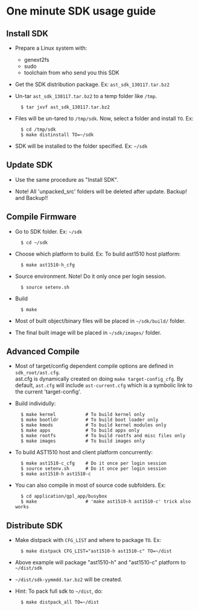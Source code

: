 One minute SDK usage guide
===============================================================================

Install SDK
-------------------------------------------------------------------------------

+ Prepare a Linux system with:  
	- genext2fs
	- sudo
	- toolchain from who send you this SDK

+ Get the SDK distribution package. Ex: `ast_sdk_130117.tar.bz2`

+ Un-tar `ast_sdk_130117.tar.bz2` to a temp folder like `/tmp`.

		$ tar jxvf ast_sdk_130117.tar.bz2

+ Files will be un-tared to `/tmp/sdk`. Now, select a folder and install `TO`. Ex:

		$ cd /tmp/sdk
		$ make distinstall TO=~/sdk

+ SDK will be installed to the folder specified. Ex: `~/sdk`


Update SDK
-----------------------------------------------------------

+ Use the same procedure as "Install SDK".

+ Note! All 'unpacked_src' folders will be deleted after update. Backup! and Backup!!


Compile Firmware
-------------------------------------------------------------------------------

+ Go to SDK folder. Ex: `~/sdk`

		$ cd ~/sdk

+ Choose which platform to build. Ex: To build ast1510 host platform:

		$ make ast1510-h_cfg

+ Source environment. Note! Do it only once per login session.

		$ source setenv.sh

+ Build

		$ make

+ Most of built object/binary files will be placed in `~/sdk/build/` folder.

+ The final built image will be placed in `~/sdk/images/` folder.


Advanced Compile
-------------------------------------------------------------------------------
+ Most of target/config dependent compile options are defined in `sdk_root/ast.cfg`.  
  ast.cfg is dynamically created on doing `make target-config_cfg`.
  By default, `ast.cfg` will include `ast-current.cfg` which is a symbolic link to
  the current 'target-config'.

+ Build individully:

		$ make kernel			# To build kernel only
		$ make bootldr			# To build boot loader only
		$ make kmods			# To build kernel modules only
		$ make apps				# To build apps only
		$ make rootfs			# To build rootfs and misc files only
		$ make images			# To build images only

+ To build AST1510 host and client platform concurrently:

		$ make ast1510-c_cfg    # Do it once per login session
		$ source setenv.sh      # Do it once per login session
		$ make ast1510-h ast1510-c

+ You can also compile in most of source code subfolders. Ex:

		$ cd application/gpl_app/busybox
		$ make					# 'make ast1510-h ast1510-c' trick also works


Distribute SDK
-------------------------------------------------------------------------------
+ Make distpack with `CFG_LIST` and where to package `TO`. Ex:

		$ make distpack CFG_LIST="ast1510-h ast1510-c" TO=~/dist

+ Above example will package "ast1510-h" and "ast1510-c" platform to `~/dist/sdk`

+ `~/dist/sdk-yymmdd.tar.bz2` will be created.  

+ Hint: To pack full sdk to `~/dist`, do:

		$ make distpack_all TO=~/dist





